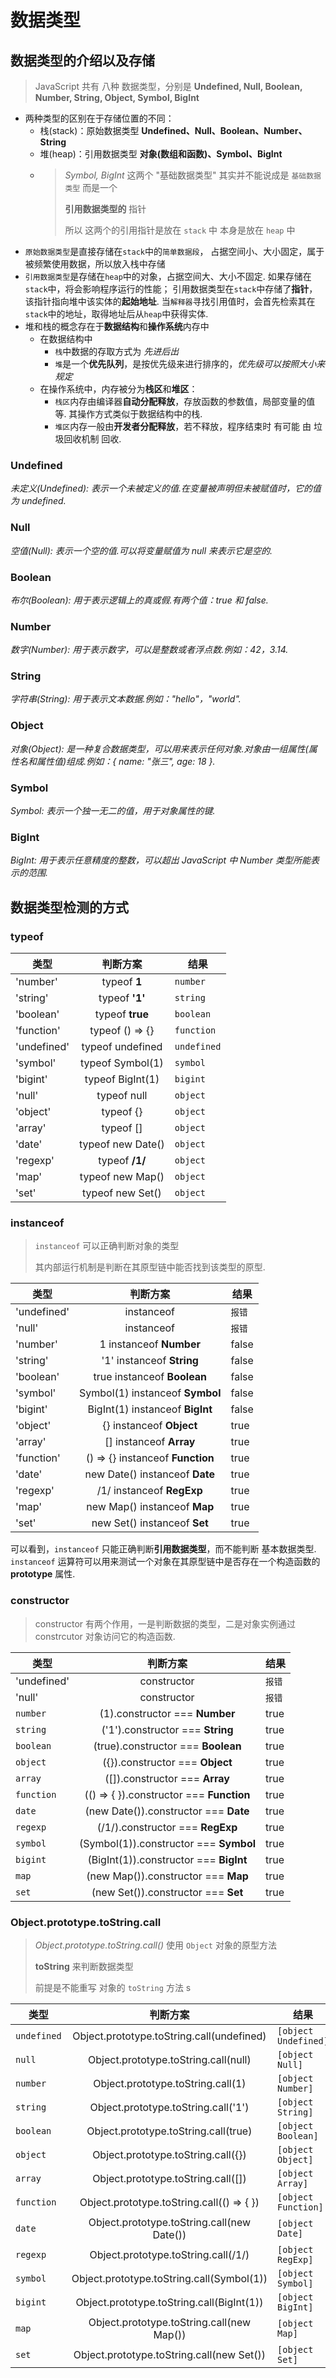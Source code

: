 # 数据类型

## 数据类型的介绍以及存储

> <TText>JavaScript</TText> 共有 <TText type="danger">八种</TText> 数据类型，分别是 **Undefined, Null, Boolean,
> Number, String, Object, Symbol, BigInt**

- 两种类型的区别在于存储位置的不同：
  - 栈(<TText type="danger">stack</TText>)：<TText type="warning">原始数据类型 **Undefined、Null、Boolean、Number、String** </TText>
  - 堆(<TText type="danger">heap</TText>)：<TText>引用数据类型 **对象(数组和函数)、Symbol、BigInt** </TText>
  - > *Symbol, BigInt* 这两个 <TText type="warning">"基础数据类型"</TText> 其实并不能说成是 `基础数据类型` <TText type="danger">而是一个</TText>
    >
    > **引用数据类型的** <TText>指针</TText>
    >
    > 所以 这两个的引用指针是放在 `stack` 中 本身是放在 `heap` 中
- `原始数据类型`是直接存储在`stack`中的`简单数据段`，
  占据空间小、大小固定，属于被频繁使用数据，所以放入栈中存储
- `引用数据类型`是存储在`heap`中的对象，占据空间大、大小不固定.
  如果存储在`stack`中，将会影响程序运行的性能；
  引用数据类型在`stack`中存储了**指针**，该指针指向堆中该实体的**起始地址**.
  当`解释器`寻找引用值时，会首先检索其在`stack`中的地址，取得地址后从`heap`中获得实体.
- 堆和栈的概念存在于**数据结构**和**操作系统**内存中
  - 在数据结构中
    - `栈`中数据的存取方式为 *先进后出*
    - `堆`是一个**优先队列**，是按优先级来进行排序的，*优先级可以按照大小来规定*
  - 在操作系统中，内存被分为**栈区**和**堆区**：
    - `栈区`内存由编译器**自动分配释放**，存放函数的参数值，局部变量的值等.
      其操作方式类似于数据结构中的栈.
    - `堆区`内存一般由**开发者分配释放**，若不释放，程序结束时 <TText type="danger">有可能</TText> 由 <TText>垃圾回收机制</TText> 回收.

### <TText>Undefined</TText>

*未定义(Undefined): 表示一个未被定义的值.在变量被声明但未被赋值时，它的值为 undefined.*

### <TText>Null</TText>

*空值(Null): 表示一个空的值.可以将变量赋值为 null 来表示它是空的.*

### <TText>Boolean</TText>

*布尔(Boolean): 用于表示逻辑上的真或假.有两个值：true 和 false.*

### <TText>Number</TText>

*数字(Number): 用于表示数字，可以是整数或者浮点数.例如：42，3.14.*

### <TText>String</TText>

*字符串(String): 用于表示文本数据.例如："hello"，"world".*

### <TText>Object</TText>

*对象(Object): 是一种复合数据类型，可以用来表示任何对象.对象由一组属性(属性名和属性值)组成.例如：{ name: "张三", age: 18 }.*

### <TText>Symbol</TText>

*Symbol: 表示一个独一无二的值，用于对象属性的键.*

### <TText>BigInt</TText>

*BigInt: 用于表示任意精度的整数，可以超出 JavaScript 中 Number 类型所能表示的范围.*

## 数据类型检测的方式

### typeof

| 类型        |                                  判断方案                                   | 结果        |
| ----------- | :-------------------------------------------------------------------------: | ----------- |
| 'number'    |                  <TText type="danger">typeof</TText> **1**                  | `number`    |
| 'string'    |                 <TText type="danger">typeof</TText> **'1'**                 | `string`    |
| 'boolean'   |                <TText type="danger">typeof</TText> **true**                 | `boolean`   |
| 'function'  |         <TText type="danger">typeof</TText> <TText>() => {}</TText>         | `function`  |
| 'undefined' | <TText type="danger">typeof</TText> <TText type="warning">undefined</TText> | `undefined` |
| 'symbol'    |        <TText type="danger">typeof</TText> <TText>Symbol(1)</TText>         | `symbol`    |
| 'bigint'    |        <TText type="danger">typeof</TText> <TText>BigInt(1)</TText>         | `bigint`    |
| 'null'      |   <TText type="danger">typeof</TText> <TText type="warning">null</TText>    | `object`    |
| 'object'    |            <TText type="danger">typeof</TText> <TText>{}</TText>            | `object`    |
| 'array'     |            <TText type="danger">typeof</TText> <TText>[]</TText>            | `object`    |
| 'date'      |        <TText type="danger">typeof</TText> <TText>new Date()</TText>        | `object`    |
| 'regexp'    |                 <TText type="danger">typeof</TText> **/1/**                 | `object`    |
| 'map'       |        <TText type="danger">typeof</TText> <TText>new Map()</TText>         | `object`    |
| 'set'       |        <TText type="danger">typeof</TText> <TText>new Set()</TText>         | `object`    |

### instanceof

> `instanceof` 可以正确判断对象的类型
>
> 其内部运行机制是判断在其原型链中能否找到该类型的原型.

| 类型        |                                   判断方案                                   | 结果   |
| ----------- | :--------------------------------------------------------------------------: | ------ |
| 'undefined' |                   <TText type="danger">instanceof</TText>                    | `报错` |
| 'null'      |                   <TText type="danger">instanceof</TText>                    | `报错` |
| 'number'    |     <TText>1</TText> <TText type="danger">instanceof</TText> **Number**      | false  |
| 'string'    |    <TText>'1'</TText> <TText type="danger">instanceof</TText> **String**     | false  |
| 'boolean'   |   <TText>true</TText> <TText type="danger">instanceof</TText> **Boolean**    | false  |
| 'symbol'    | <TText>Symbol(1)</TText> <TText type="danger">instanceof</TText> **Symbol**  | false  |
| 'bigint'    | <TText>BigInt(1)</TText> <TText type="danger">instanceof</TText> **BigInt**  | false  |
| 'object'    |     <TText>{}</TText> <TText type="danger">instanceof</TText> **Object**     | true   |
| 'array'     |     <TText>[]</TText> <TText type="danger">instanceof</TText> **Array**      | true   |
| 'function'  | <TText>() => {}</TText> <TText type="danger">instanceof</TText> **Function** | true   |
| 'date'      |  <TText>new Date()</TText> <TText type="danger">instanceof</TText> **Date**  | true   |
| 'regexp'    |    <TText>/1/</TText> <TText type="danger">instanceof</TText> **RegExp**     | true   |
| 'map'       |   <TText>new Map()</TText> <TText type="danger">instanceof</TText> **Map**   | true   |
| 'set'       |   <TText>new Set()</TText> <TText type="danger">instanceof</TText> **Set**   | true   |

可以看到，`instanceof` 只能正确判断**引用数据类型**，而不能判断 <TText>基本数据类型</TText>.  
`instanceof` 运算符可以用来测试一个对象在其原型链中是否存在一个构造函数的 **prototype** 属性.

### constructor

> constructor 有两个作用，一是判断数据的类型，二是对象实例通过
> constrcutor 对象访问它的构造函数.

| 类型        |                                       判断方案                                       | 结果   |
| ----------- | :----------------------------------------------------------------------------------: | ------ |
| 'undefined' |                       <TText type="danger">constructor</TText>                       | `报错` |
| 'null'      |                       <TText type="danger">constructor</TText>                       | `报错` |
| `number`    |      <TText>(1).</TText><TText type="danger">constructor</TText> === **Number**      | true   |
| `string`    |     <TText>('1').</TText><TText type="danger">constructor</TText> === **String**     | true   |
| `boolean`   |    <TText>(true).</TText><TText type="danger">constructor</TText> === **Boolean**    | true   |
| `object`    |     <TText>({}).</TText><TText type="danger">constructor</TText> === **Object**      | true   |
| `array`     |      <TText>([]).</TText><TText type="danger">constructor</TText> === **Array**      | true   |
| `function`  | <TText>(() => { }).</TText><TText type="danger">constructor</TText> === **Function** | true   |
| `date`      |  <TText>(new Date()).</TText><TText type="danger">constructor</TText> === **Date**   | true   |
| `regexp`    |     <TText>(/1/).</TText><TText type="danger">constructor</TText> === **RegExp**     | true   |
| `symbol`    |  <TText>(Symbol(1)).</TText><TText type="danger">constructor</TText> === **Symbol**  | true   |
| `bigint`    |  <TText>(BigInt(1)).</TText><TText type="danger">constructor</TText> === **BigInt**  | true   |
| `map`       |   <TText>(new Map()).</TText><TText type="danger">constructor</TText> === **Map**    | true   |
| `set`       |   <TText>(new Set()).</TText><TText type="danger">constructor</TText> === **Set**    | true   |

### Object.prototype.toString.call

> *Object.prototype.toString.call()* 使用 `Object` 对象的原型方法
>
> **toString** 来判断数据类型
>
> 前提是不能重写 对象的 `toString` 方法 s

| 类型        |                                        判断方案                                        | 结果                 |
| ----------- | :------------------------------------------------------------------------------------: | -------------------- |
| `undefined` | <TText type="danger">Object.prototype.toString.call</TText>(<TText>undefined</TText>)  | `[object Undefined]` |
| `null`      |    <TText type="danger">Object.prototype.toString.call</TText>(<TText>null</TText>)    | `[object Null]`      |
| `number`    |     <TText type="danger">Object.prototype.toString.call</TText>(<TText>1</TText>)      | `[object Number]`    |
| `string`    |    <TText type="danger">Object.prototype.toString.call</TText>(<TText>'1'</TText>)     | `[object String]`    |
| `boolean`   |    <TText type="danger">Object.prototype.toString.call</TText>(<TText>true</TText>)    | `[object Boolean]`   |
| `object`    |     <TText type="danger">Object.prototype.toString.call</TText>(<TText>{}</TText>)     | `[object Object]`    |
| `array`     |     <TText type="danger">Object.prototype.toString.call</TText>(<TText>[]</TText>)     | `[object Array]`     |
| `function`  | <TText type="danger">Object.prototype.toString.call</TText>(<TText>() => { }</TText>)  | `[object Function]`  |
| `date`      | <TText type="danger">Object.prototype.toString.call</TText>(<TText>new Date()</TText>) | `[object Date]`      |
| `regexp`    |    <TText type="danger">Object.prototype.toString.call</TText>(<TText>/1/</TText>)     | `[object RegExp]`    |
| `symbol`    | <TText type="danger">Object.prototype.toString.call</TText>(<TText>Symbol(1)</TText>)  | `[object Symbol]`    |
| `bigint`    | <TText type="danger">Object.prototype.toString.call</TText>(<TText>BigInt(1)</TText>)  | `[object BigInt]`    |
| `map`       | <TText type="danger">Object.prototype.toString.call</TText>(<TText>new Map()</TText>)  | `[object Map]`       |
| `set`       | <TText type="danger">Object.prototype.toString.call</TText>(<TText>new Set()</TText>)  | `[object Set]`       |
